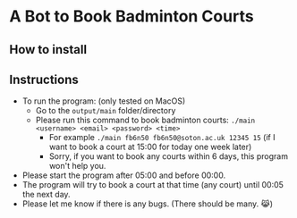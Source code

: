 # A Bot to Book Badminton Courts

## How to install



## Instructions
- To run the program: (only tested on MacOS)
  - Go to the `output/main` folder/directory
  - Please run this command to book badminton courts: `./main <username> <email> <password> <time>`
    - For example `./main fb6n50 fb6n50@soton.ac.uk 12345 15` (if I want to book a court at 15:00 for today one week later)
    - Sorry, if you want to book any courts within 6 days, this program won't help you.
- Please start the program after 05:00 and before 00:00. 
- The program will try to book a court at that time (any court) until 00:05 the next day.
- Please let me know if there is any bugs. (There should be many. 😹)